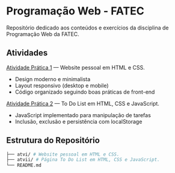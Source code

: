 # Programação Web - FATEC
Repositório dedicado aos conteúdos e exercícios da disciplina de Programação Web da FATEC.

## Atividades
[Atividade Prática 1](./atvi/) —  Website pessoal em HTML e CSS.
- Design moderno e minimalista
- Layout responsivo (desktop e mobile) 
- Código organizado seguindo boas práticas de front-end

[Atividade Prática 2](./atvii/) — To Do List em HTML, CSS e JavaScript.
- JavaScript implementado para manipulação de tarefas  
- Inclusão, exclusão e persistência com localStorage  


## Estrutura do Repositório
```bash
├── atvi/ # Website pessoal em HTML e CSS.
├── atvii/ # Página To Do List em HTML, CSS e JavaScript.
└── README.md
```